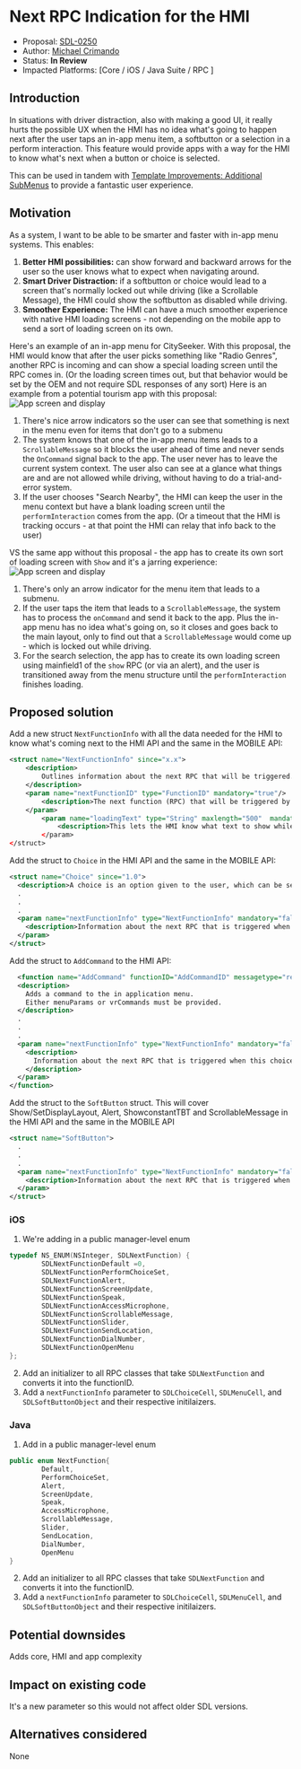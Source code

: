 # Next RPC Indication for the HMI

* Proposal: [SDL-0250](0250-NextRpcIndication.md)
* Author: [Michael Crimando](https://github.com/MichaelCrimando)
* Status: **In Review**
* Impacted Platforms: [Core / iOS / Java Suite / RPC ]

## Introduction

In situations with driver distraction, also with making a good UI, it really hurts the possible UX when the HMI has no idea what's going to happen next after the user taps an in-app menu item, a softbutton or a selection in a perform interaction. 
This feature would provide apps with a way for the HMI to know what's next when a button or choice is selected.

This can be used in tandem with [Template Improvements: Additional SubMenus](https://github.com/smartdevicelink/sdl_evolution/blob/master/proposals/0148-template-additional-submenus.md) to provide a fantastic user experience.

## Motivation

As a system, I want to be able to be smarter and faster with in-app menu systems.
This enables:
1. **Better HMI possibilities:** can show forward and backward arrows for the user so the user knows what to expect when navigating around.
2. **Smart Driver Distraction:** if a softbutton or choice would lead to a screen that's normally locked out while driving (like a Scrollable Message), the HMI could show the softbutton as disabled while driving.
3. **Smoother Experience:** The HMI can have a much smoother experience with native HMI loading screens - not depending on the mobile app to send a sort of loading screen on its own.

Here's an example of an in-app menu for CitySeeker.
With this proposal, the HMI would know that after the user picks something like "Radio Genres", another RPC is incoming and can show a special loading screen until the RPC comes in. (Or the loading screen times out, but that behavior would be set by the OEM and not require SDL responses of any sort)
Here is an example from a potential tourism app with this proposal:
![App screen and display](../assets/proposals/0250-NextRpcIndication/0250-NextRpcIndicationv2.PNG)
1. There's nice arrow indicators so the user can see that something is next in the menu even for items that don't go to a submenu
2. The system knows that one of the in-app menu items leads to a `ScrollableMessage` so it blocks the user ahead of time and never sends the `OnCommand` signal back to the app. The user never has to leave the current system context. The user also can see at a glance what things are and are not allowed while driving, without having to do a trial-and-error system.
3. If the user chooses "Search Nearby", the HMI can keep the user in the menu context but have a blank loading screen until the `performInteraction` comes from the app. (Or a timeout that the HMI is tracking occurs - at that point the HMI can relay that info back to the user)


VS the same app without this proposal - the app has to create its own sort of loading screen with `Show` and it's a jarring experience:
![App screen and display](../assets/proposals/0250-NextRpcIndication/0250-NextRpcIndicationv2-2.PNG)
1. There's only an arrow indicator for the menu item that leads to a submenu.
2. If the user taps the item that leads to a `ScrollableMessage`, the system has to process the `onCommand` and send it back to the app. Plus the in-app menu has no idea what's going on, so it closes and goes back to the main layout, only to find out that a `ScrollableMessage` would come up - which is locked out while driving. 
3. For the search selection, the app has to create its own loading screen using mainfield1 of the `show` RPC (or via an alert), and the user is transitioned away from the menu structure until the `performInteraction` finishes loading.


## Proposed solution

Add a new struct `NextFunctionInfo` with all the data needed for the HMI to know what's coming next to the HMI API and the same in the MOBILE API:
```xml
<struct name="NextFunctionInfo" since="x.x">
	<description>
		Outlines information about the next RPC that will be triggered.		
	</description>
	<param name="nextFunctionID" type="FunctionID" mandatory="true"/>
		<description>The next function (RPC) that will be triggered by selecting the current option/command/choice etc.</description>
	</param>
		<param name="loadingText" type="String" maxlength="500"  mandatory="false"/>
			<description>This lets the HMI know what text to show while waiting for the next RPC.</description>
		</param>
</struct>
```

Add the struct to `Choice` in the HMI API and the same in the MOBILE API:
```xml
<struct name="Choice" since="1.0">
  <description>A choice is an option given to the user, which can be selected either by menu, or through voice recognition system.</description>
  .
  .
  .
  <param name="nextFunctionInfo" type="NextFunctionInfo" mandatory="false" since="x.x">
    <description>Information about the next RPC that is triggered when this choice is selected. </description>
  </param>
</struct>
```

Add the struct to `AddCommand` to the HMI API:
```xml
  <function name="AddCommand" functionID="AddCommandID" messagetype="request" since="1.0">
  <description>
    Adds a command to the in application menu.
    Either menuParams or vrCommands must be provided.
  </description>
  .
  .
  .
  <param name="nextFunctionInfo" type="NextFunctionInfo" mandatory="false" since="x.x">
    <description>
      Information about the next RPC that is triggered when this choice is selected.
    </description>
  </param>
</function>
```

Add the struct to the `SoftButton` struct. This will cover Show/SetDisplayLayout, Alert, ShowconstantTBT and ScrollableMessage in the HMI API and the same in the MOBILE API
```xml
<struct name="SoftButton">
  .
  .
  .
  <param name="nextFunctionInfo" type="NextFunctionInfo" mandatory="false" since="x.x">
    <description>Information about the next RPC that is triggered when this choice is selected. </description>
  </param>
</struct>
 ```

### iOS
1. We're adding in a public manager-level enum
```ObjectiveC
typedef NS_ENUM(NSInteger, SDLNextFunction) {
        SDLNextFunctionDefault =0, 
        SDLNextFunctionPerformChoiceSet, 
        SDLNextFunctionAlert, 
        SDLNextFunctionScreenUpdate, 
        SDLNextFunctionSpeak, 
        SDLNextFunctionAccessMicrophone, 
        SDLNextFunctionScrollableMessage, 
        SDLNextFunctionSlider, 
        SDLNextFunctionSendLocation, 
        SDLNextFunctionDialNumber, 
        SDLNextFunctionOpenMenu 
};
```

2. Add an initializer to all RPC classes that take `SDLNextFunction` and converts it into the functionID.
3. Add a `nextFunctionInfo` parameter to `SDLChoiceCell`, `SDLMenuCell`, and `SDLSoftButtonObject` and their respective initilaizers. 


### Java
1.  Add in a public manager-level enum
```Java
public enum NextFunction{ 
        Default, 
        PerformChoiceSet, 
        Alert, 
        ScreenUpdate, 
        Speak, 
        AccessMicrophone, 
        ScrollableMessage, 
        Slider, 
        SendLocation, 
        DialNumber, 
        OpenMenu 
}
```

2. Add an initializer to all RPC classes that take `SDLNextFunction` and converts it into the functionID.
3. Add a `nextFunctionInfo` parameter to `SDLChoiceCell`, `SDLMenuCell`, and `SDLSoftButtonObject` and their respective initilaizers. 

## Potential downsides

Adds core, HMI and app complexity

## Impact on existing code

It's a new parameter so this would not affect older SDL versions.

## Alternatives considered

None
